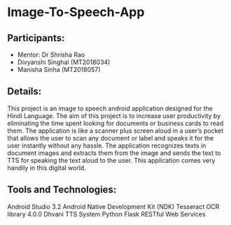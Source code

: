 # Image-To-Speech-App

## Participants:
- Mentor: Dr Shrisha Rao
- Divyanshi Singhal (MT2018034)
- Manisha Sinha (MT2018057)


## Details:
This project is an image to speech android application designed for the Hindi Language. The
aim of this project is to increase user productivity by eliminating the time spent looking for
documents or business cards to read them. The application is like a scanner plus screen aloud
in a user’s pocket that allows the user to scan any document or label and speaks it for the user
instantly without any hassle.
The application recognizes texts in document images and extracts them from the image and
sends the text to TTS for speaking the text aloud to the user. This application comes very
handily in this digital world.

## Tools and Technologies:
Android Studio 3.2
Android Native Development Kit (NDK)
Tesseract OCR library 4.0.0
Dhvani TTS System
Python Flask
RESTful Web Services
